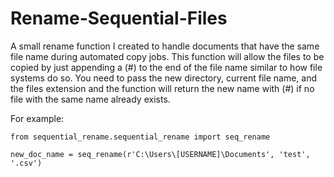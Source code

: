 # Rename-Sequential-Files

A small rename function I created to handle documents that have the same file name during automated copy jobs. This function will allow the files to be copied by just appending a (#) to the end of the file name similar to how file systems do so. You need to pass the new directory, current file name, and the files extension and the function will return the new name with (#) if no file with the same name already exists.

For example:
```
from sequential_rename.sequential_rename import seq_rename

new_doc_name = seq_rename(r'C:\Users\[USERNAME]\Documents', 'test', '.csv')
```
